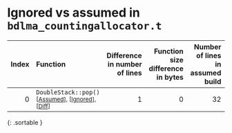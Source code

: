 # Ignored vs assumed in `bdlma_countingallocator.t`

<script src="../sorttable.js"></script>

|   Index | Function                                                                                              |   Difference in number of lines |   Function size difference in bytes |   Number of lines in assumed build | Number of bytes in assumed build   |   Number of lines in ignored build | Number of bytes in ignored build   |
|--------:|:------------------------------------------------------------------------------------------------------|--------------------------------:|------------------------------------:|-----------------------------------:|:-----------------------------------|-----------------------------------:|:-----------------------------------|
|       0 | `DoubleStack::pop()` <sup>\[[Assumed](0.assume.s)\], \[[Ignored](0.none.s)\], \[[Diff](0.diff.html)\] |                               1 |                                   0 |                                 32 | 4,211,696                          |                                 32 | 4,211,696                          |
{: .sortable }
